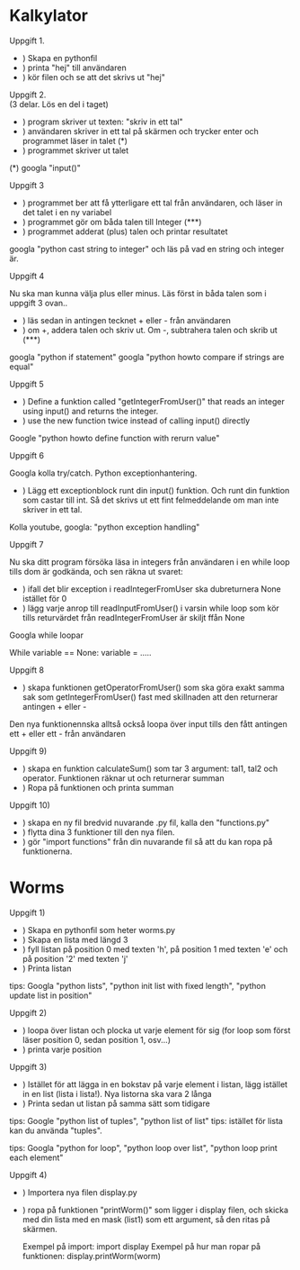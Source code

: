 # Kalkylator

Uppgift 1.
- ) Skapa en pythonfil
- ) printa "hej" till användaren
- ) kör filen och se att det skrivs ut "hej"

Uppgift 2.   
(3 delar. Lös en del i taget)

- ) program skriver ut texten: "skriv in ett tal"
- ) användaren skriver in ett tal på skärmen och trycker enter och programmet läser in talet (*)
- ) programmet skriver ut talet

(*) googla "input()"

Uppgift 3

- ) programmet ber att få ytterligare ett tal från användaren, och läser in det talet i en ny variabel
- ) programmet gör om båda talen till Integer (***)
- ) programmet adderat (plus) talen  och printar resultatet

googla "python cast string to integer"  och läs på vad en string och integer är.

Uppgift 4

Nu ska man kunna välja plus eller minus. Läs först in båda talen som i uppgift 3 ovan..

- ) läs sedan in antingen tecknet + eller - från användaren
- ) om +, addera talen och skriv ut. Om -, subtrahera talen och skrib ut (***)

googla "python if statement"
googla "python howto compare if strings are equal"

Uppgift 5

- ) Define a funktion called "getIntegerFromUser()" that reads an integer using input() and returns the integer. 
- ) use the new function twice instead of calling input() directly

Google "python howto define function with rerurn value"

Uppgift 6

Googla kolla try/catch. Python exceptionhantering. 

- ) Lägg ett exceptionblock runt din input() funktion. Och runt din funktion som castar till int. Så det skrivs ut ett fint felmeddelande om man inte skriver in ett tal. 
 
Kolla youtube, googla: "python exception handling"

Uppgift 7

Nu ska ditt program försöka läsa in integers från användaren i en while loop tills dom är godkända, och sen räkna ut svaret:

- ) ifall det blir exception i readIntegerFromUser ska dubreturnera  None istället för 0
- ) lägg varje anrop till readInputFromUser() i varsin while loop som kör tills returvärdet från readIntegerFromUser är skiljt ffån None

Googla while loopar

While variable == None:
    variable = .....


Uppgift 8

- ) skapa funktionen getOperatorFromUser() som ska göra exakt samma sak som getIntegerFromUser() fast med skillnaden att den returnerar antingen + eller -

Den nya funktionennska alltså också loopa över input tills den fått antingen ett + eller ett - från användaren

Uppgift 9)

- ) skapa en funktion calculateSum() som tar 3 argument: tal1, tal2 och operator. Funktionen räknar ut och returnerar summan
- ) Ropa på funktionen och printa summan

Uppgift 10)

- ) skapa en ny fil bredvid nuvarande .py fil, kalla den "functions.py"
- ) flytta dina 3 funktioner till den nya filen.
- ) gör "import functions" från din nuvarande fil så att du kan ropa på funktionerna.


# Worms

Uppgift 1)

- ) Skapa en pythonfil som heter worms.py
- ) Skapa en lista med längd 3
- ) fyll listan på position 0 med texten 'h', på position 1 med texten 'e' och på position '2' med texten 'j'
- ) Printa listan

tips: Googla "python lists", "python init list with fixed length", "python update list in position"

Uppgift 2)

- ) loopa över listan och plocka ut varje element för sig (for loop som först läser position 0, sedan position 1, osv...)
- ) printa varje position

Uppgift 3)
- ) Istället för att lägga in en bokstav på varje element i listan, lägg istället in en list (lista i lista!). Nya listorna ska vara 2 långa
- ) Printa sedan ut listan på samma sätt som tidigare

tips: Google "python list of tuples", "python list of list"
tips: istället för lista kan du använda "tuples".

tips: Googla "python for loop", "python loop over list", "python loop print each element"

Uppgift 4)

- ) Importera nya filen display.py
- ) ropa på funktionen "printWorm()" som ligger i display filen, och skicka med din lista med en mask (list1) som ett argument, så den ritas på skärmen. 
    
    Exempel på import: import display
    Exempel på hur man ropar på funktionen: display.printWorm(worm)

